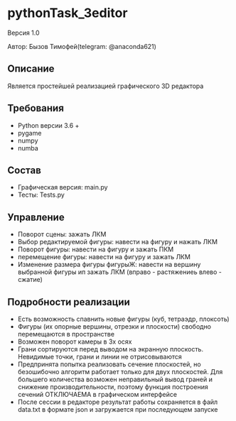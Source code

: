 # pythonTask_3editor
Версия 1.0

Автор: Бызов Тимофей(telegram: @anaconda621)

## Описание
Является простейшей реализацией графического 3D редактора 

## Требования
* Python версии 3.6 +
* pygame
* numpy 
* numba 

## Состав
* Графическая версия: main.py
* Тесты: Tests.py

## Управление
* Поворот сцены: зажать ЛКМ
* Выбор редактируемой фигуры: навести на фигуру и нажать ЛКМ
* Поворот фигуры: навести на фигуру и зажать ПКМ
* перемещение фигуры: навести на фигуру и зажать ЛКМ
* Изменение размера фигуры фигурыЖ: навести на вершину выбранной фигуры ип зажать ЛКМ (вправо - растяжениеь влево - сжатие)

## Подробности реализации
* Есть возможность спавнить новые фигуры (куб, тетраэдр, плоксоть)
* Фигуры (их опорные вершины, отрезки и плоскости) свободно перемещаются в пространстве 
* Возможен поворот камеры в 3х осях
* Грани сортируются перед выводом на экранную плоскость. Невидимые точки, грани и линии не отрисовываются
* Предпринята попытка реализовать сечение плоскостей, но безошибочно алгоритм работает только для двух плоскостей. Для большего количества возможен неправильный вывод граней и снижение производительности, поэтому функция построения сечений ОТКЛЮЧАЕМА в графическом интерфейсе
* После сессии в редакторе результат работы сохраняется в файл data.txt в формате json и загружается при последующем запуске